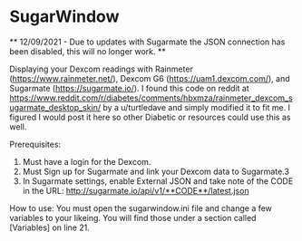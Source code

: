 # SugarWindow

** 12/09/2021 - Due to updates with Sugarmate the JSON connection has been disabled, this will no longer work. **

Displaying your Dexcom readings with Rainmeter (https://www.rainmeter.net/), Dexcom G6 (https://uam1.dexcom.com/), and Sugarmate (https://sugarmate.io/). I found this code on reddit at https://www.reddit.com/r/diabetes/comments/hbxmza/rainmeter_dexcom_sugarmate_desktop_skin/ by a u/turtledave and simply modified it to fit me. I figured I would post it here so other Diabetic or resources could use this as well.

Prerequisites:
1. Must have a login for the Dexcom.
2. Must Sign up for Sugarmate and link your Dexcom data to Sugarmate.3
3. In Sugarmate settings, enable External JSON and take note of the CODE in the URL: http://sugarmate.io/api/v1/**CODE**/latest.json

How to use:
You must open the sugarwindow.ini file and change a few variables to your likeing. You will find those under a section called [Variables] on line 21.
